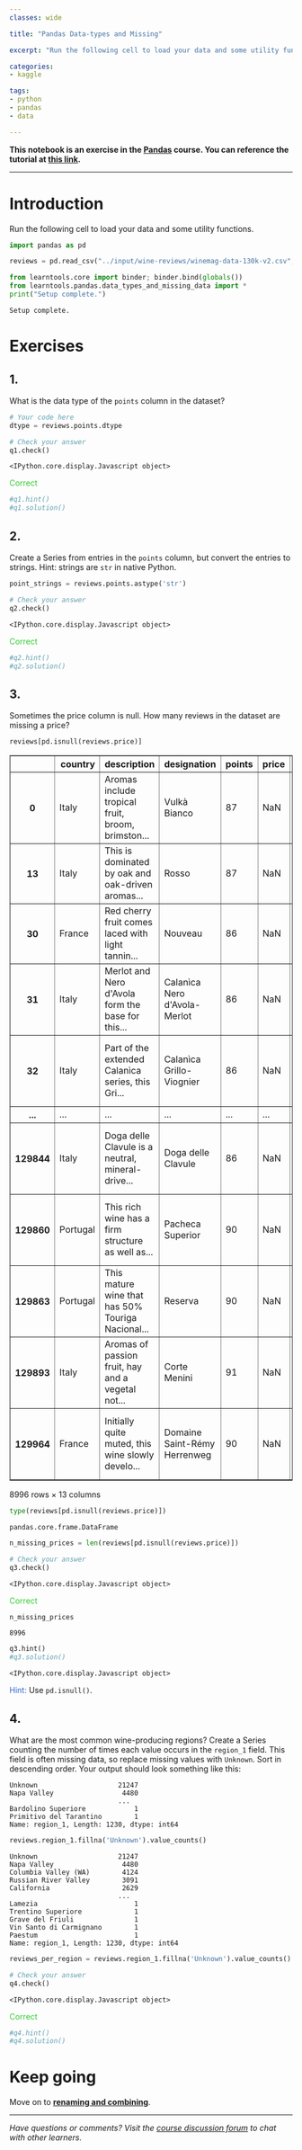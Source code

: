```yaml
---
classes: wide

title: "Pandas Data-types and Missing"

excerpt: "Run the following cell to load your data and some utility functions."

categories:
- kaggle

tags:
- python
- pandas
- data

---
```



**This notebook is an exercise in the [Pandas](https://www.kaggle.com/learn/pandas) course.  You can reference the tutorial at [this link](https://www.kaggle.com/residentmario/data-types-and-missing-values).**

---


# Introduction

Run the following cell to load your data and some utility functions.


```python
import pandas as pd

reviews = pd.read_csv("../input/wine-reviews/winemag-data-130k-v2.csv", index_col=0)

from learntools.core import binder; binder.bind(globals())
from learntools.pandas.data_types_and_missing_data import *
print("Setup complete.")
```

    Setup complete.


# Exercises

## 1. 
What is the data type of the `points` column in the dataset?


```python
# Your code here
dtype = reviews.points.dtype

# Check your answer
q1.check()
```


    <IPython.core.display.Javascript object>



<span style="color:#33cc33">Correct</span>



```python
#q1.hint()
#q1.solution()
```

## 2. 
Create a Series from entries in the `points` column, but convert the entries to strings. Hint: strings are `str` in native Python.


```python
point_strings = reviews.points.astype('str')

# Check your answer
q2.check()
```


    <IPython.core.display.Javascript object>



<span style="color:#33cc33">Correct</span>



```python
#q2.hint()
#q2.solution()
```

## 3.
Sometimes the price column is null. How many reviews in the dataset are missing a price?


```python
reviews[pd.isnull(reviews.price)]
```




<div>
<style scoped>
    .dataframe tbody tr th:only-of-type {
        vertical-align: middle;
    }

    .dataframe tbody tr th {
        vertical-align: top;
    }

    .dataframe thead th {
        text-align: right;
    }
</style>
<table border="1" class="dataframe">
  <thead>
    <tr style="text-align: right;">
      <th></th>
      <th>country</th>
      <th>description</th>
      <th>designation</th>
      <th>points</th>
      <th>price</th>
      <th>province</th>
      <th>region_1</th>
      <th>region_2</th>
      <th>taster_name</th>
      <th>taster_twitter_handle</th>
      <th>title</th>
      <th>variety</th>
      <th>winery</th>
    </tr>
  </thead>
  <tbody>
    <tr>
      <th>0</th>
      <td>Italy</td>
      <td>Aromas include tropical fruit, broom, brimston...</td>
      <td>Vulkà Bianco</td>
      <td>87</td>
      <td>NaN</td>
      <td>Sicily &amp; Sardinia</td>
      <td>Etna</td>
      <td>NaN</td>
      <td>Kerin O’Keefe</td>
      <td>@kerinokeefe</td>
      <td>Nicosia 2013 Vulkà Bianco  (Etna)</td>
      <td>White Blend</td>
      <td>Nicosia</td>
    </tr>
    <tr>
      <th>13</th>
      <td>Italy</td>
      <td>This is dominated by oak and oak-driven aromas...</td>
      <td>Rosso</td>
      <td>87</td>
      <td>NaN</td>
      <td>Sicily &amp; Sardinia</td>
      <td>Etna</td>
      <td>NaN</td>
      <td>Kerin O’Keefe</td>
      <td>@kerinokeefe</td>
      <td>Masseria Setteporte 2012 Rosso  (Etna)</td>
      <td>Nerello Mascalese</td>
      <td>Masseria Setteporte</td>
    </tr>
    <tr>
      <th>30</th>
      <td>France</td>
      <td>Red cherry fruit comes laced with light tannin...</td>
      <td>Nouveau</td>
      <td>86</td>
      <td>NaN</td>
      <td>Beaujolais</td>
      <td>Beaujolais-Villages</td>
      <td>NaN</td>
      <td>Roger Voss</td>
      <td>@vossroger</td>
      <td>Domaine de la Madone 2012 Nouveau  (Beaujolais...</td>
      <td>Gamay</td>
      <td>Domaine de la Madone</td>
    </tr>
    <tr>
      <th>31</th>
      <td>Italy</td>
      <td>Merlot and Nero d'Avola form the base for this...</td>
      <td>Calanìca Nero d'Avola-Merlot</td>
      <td>86</td>
      <td>NaN</td>
      <td>Sicily &amp; Sardinia</td>
      <td>Sicilia</td>
      <td>NaN</td>
      <td>NaN</td>
      <td>NaN</td>
      <td>Duca di Salaparuta 2010 Calanìca Nero d'Avola-...</td>
      <td>Red Blend</td>
      <td>Duca di Salaparuta</td>
    </tr>
    <tr>
      <th>32</th>
      <td>Italy</td>
      <td>Part of the extended Calanìca series, this Gri...</td>
      <td>Calanìca Grillo-Viognier</td>
      <td>86</td>
      <td>NaN</td>
      <td>Sicily &amp; Sardinia</td>
      <td>Sicilia</td>
      <td>NaN</td>
      <td>NaN</td>
      <td>NaN</td>
      <td>Duca di Salaparuta 2011 Calanìca Grillo-Viogni...</td>
      <td>White Blend</td>
      <td>Duca di Salaparuta</td>
    </tr>
    <tr>
      <th>...</th>
      <td>...</td>
      <td>...</td>
      <td>...</td>
      <td>...</td>
      <td>...</td>
      <td>...</td>
      <td>...</td>
      <td>...</td>
      <td>...</td>
      <td>...</td>
      <td>...</td>
      <td>...</td>
      <td>...</td>
    </tr>
    <tr>
      <th>129844</th>
      <td>Italy</td>
      <td>Doga delle Clavule is a neutral, mineral-drive...</td>
      <td>Doga delle Clavule</td>
      <td>86</td>
      <td>NaN</td>
      <td>Tuscany</td>
      <td>Morellino di Scansano</td>
      <td>NaN</td>
      <td>NaN</td>
      <td>NaN</td>
      <td>Caparzo 2006 Doga delle Clavule  (Morellino di...</td>
      <td>Sangiovese</td>
      <td>Caparzo</td>
    </tr>
    <tr>
      <th>129860</th>
      <td>Portugal</td>
      <td>This rich wine has a firm structure as well as...</td>
      <td>Pacheca Superior</td>
      <td>90</td>
      <td>NaN</td>
      <td>Douro</td>
      <td>NaN</td>
      <td>NaN</td>
      <td>Roger Voss</td>
      <td>@vossroger</td>
      <td>Quinta da Pacheca 2013 Pacheca Superior Red (D...</td>
      <td>Portuguese Red</td>
      <td>Quinta da Pacheca</td>
    </tr>
    <tr>
      <th>129863</th>
      <td>Portugal</td>
      <td>This mature wine that has 50% Touriga Nacional...</td>
      <td>Reserva</td>
      <td>90</td>
      <td>NaN</td>
      <td>Dão</td>
      <td>NaN</td>
      <td>NaN</td>
      <td>Roger Voss</td>
      <td>@vossroger</td>
      <td>Seacampo 2011 Reserva Red (Dão)</td>
      <td>Portuguese Red</td>
      <td>Seacampo</td>
    </tr>
    <tr>
      <th>129893</th>
      <td>Italy</td>
      <td>Aromas of passion fruit, hay and a vegetal not...</td>
      <td>Corte Menini</td>
      <td>91</td>
      <td>NaN</td>
      <td>Veneto</td>
      <td>Soave Classico</td>
      <td>NaN</td>
      <td>Kerin O’Keefe</td>
      <td>@kerinokeefe</td>
      <td>Le Mandolare 2015 Corte Menini  (Soave Classico)</td>
      <td>Garganega</td>
      <td>Le Mandolare</td>
    </tr>
    <tr>
      <th>129964</th>
      <td>France</td>
      <td>Initially quite muted, this wine slowly develo...</td>
      <td>Domaine Saint-Rémy Herrenweg</td>
      <td>90</td>
      <td>NaN</td>
      <td>Alsace</td>
      <td>Alsace</td>
      <td>NaN</td>
      <td>Roger Voss</td>
      <td>@vossroger</td>
      <td>Domaine Ehrhart 2013 Domaine Saint-Rémy Herren...</td>
      <td>Gewürztraminer</td>
      <td>Domaine Ehrhart</td>
    </tr>
  </tbody>
</table>
<p>8996 rows × 13 columns</p>
</div>




```python
type(reviews[pd.isnull(reviews.price)])
```




    pandas.core.frame.DataFrame




```python
n_missing_prices = len(reviews[pd.isnull(reviews.price)])

# Check your answer
q3.check()
```


    <IPython.core.display.Javascript object>



<span style="color:#33cc33">Correct</span>



```python
n_missing_prices
```




    8996




```python
q3.hint()
#q3.solution()
```


    <IPython.core.display.Javascript object>



<span style="color:#3366cc">Hint:</span> Use `pd.isnull()`.


## 4.
What are the most common wine-producing regions? Create a Series counting the number of times each value occurs in the `region_1` field. This field is often missing data, so replace missing values with `Unknown`. Sort in descending order.  Your output should look something like this:

```
Unknown                    21247
Napa Valley                 4480
                           ...  
Bardolino Superiore            1
Primitivo del Tarantino        1
Name: region_1, Length: 1230, dtype: int64
```


```python
reviews.region_1.fillna('Unknown').value_counts()
```




    Unknown                    21247
    Napa Valley                 4480
    Columbia Valley (WA)        4124
    Russian River Valley        3091
    California                  2629
                               ...  
    Lamezia                        1
    Trentino Superiore             1
    Grave del Friuli               1
    Vin Santo di Carmignano        1
    Paestum                        1
    Name: region_1, Length: 1230, dtype: int64




```python
reviews_per_region = reviews.region_1.fillna('Unknown').value_counts()

# Check your answer
q4.check()
```


    <IPython.core.display.Javascript object>



<span style="color:#33cc33">Correct</span>



```python
#q4.hint()
#q4.solution()
```

# Keep going

Move on to **[renaming and combining](https://www.kaggle.com/residentmario/renaming-and-combining)**.

---




*Have questions or comments? Visit the [course discussion forum](https://www.kaggle.com/learn/pandas/discussion) to chat with other learners.*
